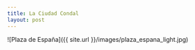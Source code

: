 ```yaml
---
title: La Ciudad Condal
layout: post
---
```

![Plaza de España]({{ site.url }}/images/plaza_espana_light.jpg)
